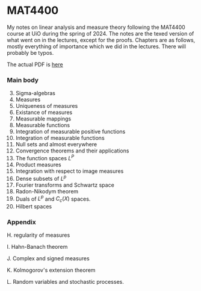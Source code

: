 # MAT4400
My notes on linear analysis and measure theory following the MAT4400 course at UiO during the spring of 2024. The notes are the texed version of what went on in the lectures, except for the proofs. Chapters are as follows, mostly everything of importance which we did in the lectures. There will probably be typos.


The actual PDF is [here](MAT_4400_privnotes.pdf)


### Main body
  3. Sigma-algebras
  4. Measures
  5. Uniqueness of measures
  6. Existance of measures
  7. Measurable mappings
  8. Measurable functions
  9. Integration of measurable positive functions
  10. Integration of measurable functions
  11. Null sets and almost everywhere
  12. Convergence theorems and their applications
  13. The function spaces $L^P$
  14. Product measures
  15. Integration with respect to image measures
  17. Dense subsets of $L^p$
  19. Fourier transforms and Schwartz space
  20. Radon-Nikodym theorem
  21. Duals of $L^p$ and $C_c(X)$ spaces.
  26. Hilbert spaces


### Appendix
  H. regularity of measures

  I. Hahn-Banach theorem

  J. Complex and signed measures

  K. Kolmogorov's extension theorem

  L. Random variables and stochastic processes.
